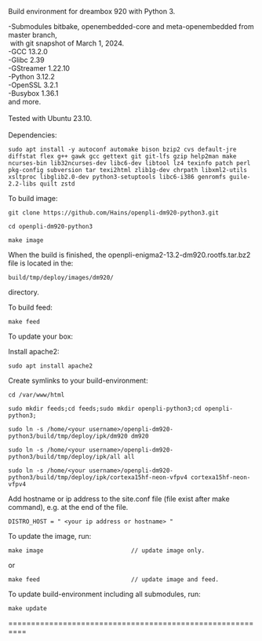 Build environment for dreambox 920 with Python 3.<br>

-Submodules bitbake, openembedded-core and meta-openembedded from master branch,<br>
&nbsp;with git snapshot of March 1, 2024.<br>
-GCC 13.2.0<br>
-Glibc 2.39<br>
-GStreamer 1.22.10<br>
-Python 3.12.2<br>
-OpenSSL 3.2.1<br>
-Busybox 1.36.1<br>
and more.<br>
<br>
Tested with Ubuntu 23.10.
<br>
<br>
Dependencies:
```
sudo apt install -y autoconf automake bison bzip2 cvs default-jre diffstat flex g++ gawk gcc gettext git git-lfs gzip help2man make ncurses-bin lib32ncurses-dev libc6-dev libtool lz4 texinfo patch perl pkg-config subversion tar texi2html zlib1g-dev chrpath libxml2-utils xsltproc libglib2.0-dev python3-setuptools libc6-i386 genromfs guile-2.2-libs quilt zstd
```
To build image:
```
git clone https://github.com/Hains/openpli-dm920-python3.git

cd openpli-dm920-python3

make image
```
When the build is finished, the openpli-enigma2-13.2-dm920.rootfs.tar.bz2 file is located in the:
```
build/tmp/deploy/images/dm920/
```
directory.

To build feed:
```
make feed
```

To update your box:

Install apache2:
```
sudo apt install apache2
```
Create symlinks to your build-environment:
```
cd /var/www/html

sudo mkdir feeds;cd feeds;sudo mkdir openpli-python3;cd openpli-python3;

sudo ln -s /home/<your username>/openpli-dm920-python3/build/tmp/deploy/ipk/dm920 dm920 

sudo ln -s /home/<your username>/openpli-dm920-python3/build/tmp/deploy/ipk/all all

sudo ln -s /home/<your username>/openpli-dm920-python3/build/tmp/deploy/ipk/cortexa15hf-neon-vfpv4 cortexa15hf-neon-vfpv4
```
Add hostname or ip address to the site.conf file (file exist after make command), e.g. at the end of the file.
```
DISTRO_HOST = " <your ip address or hostname> "
```
To update the image, run:
```
make image                         // update image only.
```
or  
```
make feed                          // update image and feed.
```

To update build-environment including all submodules, run:
```
make update
```

==========================================================
